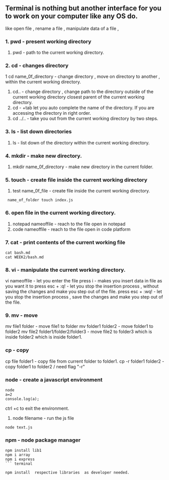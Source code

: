## Terminal is nothing but another interface for you to work on your computer like any OS do. 
like open file , rename a file , manipulate data of a file , 

### 1. pwd -  present working directory 
1. pwd - path to the current working directory.

### 2. cd - changes  directory
1 cd name_0f_directory - change directory , move on directory to another , within the current working 
directory.
1. cd.. - change directory , change path to the directory outside of the current working directory
closest parent of the current working directory.
1. cd - +tab let you auto complete the name of the directory. If you are accessing the directory in right order.
2. cd ../.. - take you out from the current working directory by two steps.
   
### 3. ls - list down directories
1. ls - list down of  the directory within the current working directory.

### 4. mkdir - make new directory.
1. mkdir name_0f_directory - make new directory in the current folder.

### 5. touch - create file inside the current working directory
1. test name_0f_file - create file inside the current working directory.

``` terminal 
 name_of_folder touch index.js
```
### 6. open file in the current working directory.
1. notepad nameoffile - reach to the file open in notepad
2. code nameoffile - reach to the file open in code platform

### 7. cat - print contents of the current working file
``` terminal
cat bash.md
cat WEEK2/bash.md
```
   
### 8.  vi - manipulate the current working directory.
vi nameoffile - let you enter the file 
press i - makes you insert data in file as you want it to 
press esc + :q! - let you stop the insertion process  , without saving the changes and make you step out of the 
file.
press esc + :wq! - let you stop the insertion process , save the changes and make you step out of the  file.


### 9. mv - move 
mv file1 folder - move file1 to folder
mv folder1 folder2 - move folder1 to folder2
mv file2 folder1/folder2/folder3 - move file2 to folder3 which is inside folder2 which is inside folder1.

### cp - copy

cp file folder1 - copy file from current folder to folder1.
cp -r folder1 folder2 - copy folder1 to folder2 / need flag "-r" 


### node - create a javascript environment
``` terminal
node
a=2
console.log(a);
```

ctrl +c to exit the environment.

1. node filename - run the js file
``` terminal
node text.js
```

### npm - node package manager 
``` terminal 
npm install lib1
npm i array
npm i express
``` terminal

npm install  respective libraries  as developer needed.